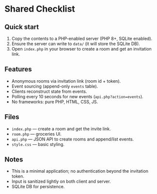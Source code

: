 # Shared Checklist

## Quick start
1. Copy the contents to a PHP-enabled server (PHP 8+, SQLite enabled).
2. Ensure the server can write to `data/` (it will store the SQLite DB).
3. Open `index.php` in your browser to create a room and get an invitation link.

## Features
- Anonymous rooms via invitation link (room id + token).
- Event sourcing (append-only `events` table).
- Clients reconstruct state from events.
- Polling every 10 seconds for new events (`api.php?action=events`).
- No frameworks: pure PHP, HTML, CSS, JS.

## Files
- `index.php` — create a room and get the invite link.
- `room.php` — groceries UI.
- `api.php` — JSON API to create rooms and append/list events.
- `style.css` — basic styling.

## Notes
- This is a minimal application; no authentication beyond the invitation token.
- Input is sanitized lightly on both client and server.
- SQLite DB for persistence.
